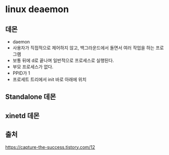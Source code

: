 # linux deaemon

## 데몬

- daemon
- 사용자가 직접적으로 제어하지 않고, 백그라운드에서 돌면서 여러 작업을 하는 프로그램
- 보통 뒤에 d로 끝나며 일반적으로 프로세스로 실행된다.
- 부모 프로세스가 없다.
- PPID가 1
- 프로세트 트리에서 init 바로 아래에 위치

## Standalone 데몬

## xinetd 데몬

## 출처

https://capture-the-success.tistory.com/12
